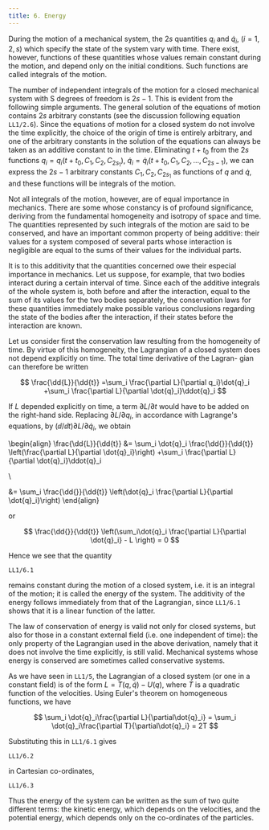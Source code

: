 ```yaml
---
title: 6. Energy
---
```


During the motion of a mechanical system, the $2s$ quantities $q_i$ and $\dot{q}_i$, $(i = 1, 2, s)$ which specify the state of the system vary with time. There exist, however, functions of these quantities whose values remain constant during the motion, and depend only on the initial conditions. Such functions are called integrals of the motion.

The number of independent integrals of the motion for a closed mechanical system with S degrees of freedom is $2s-1$. This is evident from the following simple arguments. The general solution of the equations of motion contains $2s$ arbitrary constants (see the discussion following equation `LL1/2.6`). Since the equations of motion for a closed system do not involve the time explicitly, the choice of the origin of time is entirely arbitrary, and one of the arbitrary constants in the solution of the equations can always be taken as an additive constant to in the time. Eliminating $t + t_0$ from the $2s$ functions $q_i = q_i(t+t_0, C_1, C_2, C_{2s_1})$, $\dot{q}_i = \dot{q}_i(t + t_0, C_1, C_2, ..., C_{2s-1})$, we can express the $2s-1$ arbitrary constants $C_1, C_2, C_{2s_1}$ as functions of $q$ and $\dot{q}$, and these functions will be integrals of the motion.

Not all integrals of the motion, however, are of equal importance in mechanics. There are some whose constancy is of profound significance, deriving from the fundamental homogeneity and isotropy of space and time. The quantities represented by such integrals of the motion are said to be conserved, and have an important common property of being additive: their values for a system composed of several parts whose interaction is negligible are equal to the sums of their values for the individual parts.

It is to this additivity that the quantities concerned owe their especial importance in mechanics. Let us suppose, for example, that two bodies interact during a certain interval of time. Since each of the additive integrals of the whole system is, both before and after the interaction, equal to the sum of its values for the two bodies separately, the conservation laws for these quantities immediately make possible various conclusions regarding the state of the bodies after the interaction, if their states before the interaction are known.

Let us consider first the conservation law resulting from the homogeneity of time. By virtue of this homogeneity, the Lagrangian of a closed system does not depend explicitly on time. The total time derivative of the Lagran- gian can therefore be written

$$
\frac{\dd{L}}{\dd{t}}
=\sum_i \frac{\partial L}{\partial q_i}\dot{q}_i
+\sum_i \frac{\partial L}{\partial \dot{q}_i}\ddot{q}_i
$$

If $L$ depended explicitly on time, a term $\partial L/\partial t$ would have to be added on the right-hand side. Replacing $\partial L/\partial q_i$, in accordance with Lagrange's equations, by $(\dd{}/\dd{t})\partial L/\partial \dot{q}_i$, we obtain

\begin{align}
\frac{\dd{L}}{\dd{t}}
&= \sum_i \dot{q}_i \frac{\dd{}}{\dd{t}}
\left(\frac{\partial L}{\partial \dot{q}_i}\right)
+\sum_i \frac{\partial L}{\partial \dot{q}_i}\ddot{q}_i

\\

&= \sum_i \frac{\dd{}}{\dd{t}} \left(\dot{q}_i \frac{\partial L}{\partial \dot{q}_i}\right)
\end{align}

or

$$
\frac{\dd{}}{\dd{t}} \left(\sum_i\dot{q}_i \frac{\partial L}{\partial \dot{q}_i} - L \right)
= 0
$$

Hence we see that the quantity

```load
LL1/6.1
```

remains constant during the motion of a closed system, i.e. it is an integral of the motion; it is called the energy of the system. The additivity of the energy follows immediately from that of the Lagrangian, since `LL1/6.1` shows that it is a linear function of the latter.

The law of conservation of energy is valid not only for closed systems, but also for those in a constant external field (i.e. one independent of time): the only property of the Lagrangian used in the above derivation, namely that it does not involve the time explicitly, is still valid. Mechanical systems whose energy is conserved are sometimes called conservative systems.

As we have seen in `LL1/5`, the Lagrangian of a closed system (or one in a
constant field) is of the form $L = T(q, \dot{q}) - U(q)$, where $T$ is a quadratic function of the velocities. Using Euler's theorem on homogeneous functions, we have

$$
\sum_i \dot{q}_i\frac{\partial L}{\partial\dot{q}_i}
= \sum_i \dot{q}_i\frac{\partial T}{\partial\dot{q}_i}
= 2T
$$

Substituting this in `LL1/6.1` gives

```load
LL1/6.2
```

in Cartesian co-ordinates,

```load
LL1/6.3
```

Thus the energy of the system can be written as the sum of two quite different terms: the kinetic energy, which depends on the velocities, and the potential energy, which depends only on the co-ordinates of the particles.
